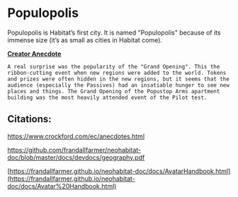 # Populopolis

Populopolis is Habitat’s first city. It is named "Populopolis" because of its immense size (it’s as small as cities in Habitat come).

**[Creator Anecdote](https://www.crockford.com/ec/anecdotes.html)**
~~~~
A real surprise was the popularity of the "Grand Opening". This the ribbon-cutting event when new regions were added to the world. Tokens and prizes were often hidden in the new regions, but it seems that the audience (especially the Passives) had an insatiable hunger to see new places and things. The Grand Opening of the Popustop Arms apartment building was the most heavily attended event of the Pilot test.
~~~~


## Citations:
https://www.crockford.com/ec/anecdotes.html

https://github.com/frandallfarmer/neohabitat-doc/blob/master/docs/devdocs/geography.pdf

[https://frandallfarmer.github.io/neohabitat-doc/docs/AvatarHandbook.html](https://frandallfarmer.github.io/neohabitat-doc/docs/Avatar%20Handbook.html)
